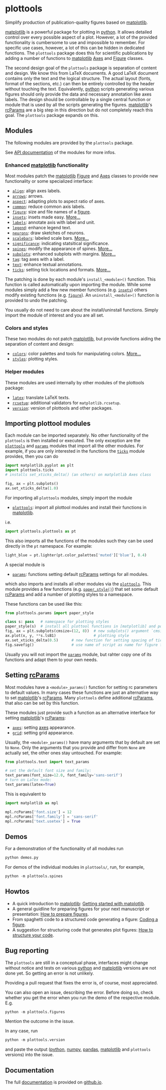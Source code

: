 # plottools

Simplify production of publication-quality figures based on [matplotlib].

[matplotlib] is a powerful package for plotting in [python]. It allows
detailed control over every possible aspect of a plot. However, a lot
of the provided functionality is cumbersome to use and impossible to
remember. For specific use cases, however, a lot of this can be hidden
in dedicated functions. The `plottools` package does this for
scientific publications by adding a number of functions to
[matplotlib] [Axes] and [Figure] classes.

The second design goal of the `plottools` package is separation of
content and design. We know this from LaTeX documents. A good LaTeX
document contains only the text and the logical structure. The actual
layout (fonts, format of the sections, etc.) can then be entirely
controlled by the header without touching the text. Equivalently,
[python] scripts generating various figures should only provide the data
and necessary annotation like axes labels. The design should be
controllable by a single central function or module that is used by
all the scripts generating the figures. [matplotlib]'s [rcParams] are
a big step in this direction but do not completely reach this
goal. The `plottools` package expands on this.


## Modules

The following modules are provided by the `plottools` package.

See [API documentation](https://bendalab.github.io/plottools/api) of the
modules for more infos.


### Enhanced [matplotlib] functionality

Most modules patch the [matplotlib] [Figure] and [Axes] classes to provide
new functionality or some specialized interface:

- [`align`](https://bendalab.github.io/plottools/api/align.html):
  align axes labels.
- [`arrows`](https://bendalab.github.io/plottools/api/arrows.html):
  arrows.
- [`aspect`](https://bendalab.github.io/plottools/api/aspect.html):
  adapting plots to aspect ratio of axes.
- [`common`](https://bendalab.github.io/plottools/api/common.html):
  reduce common axis labels.
- [`figure`](https://bendalab.github.io/plottools/api/figure.html):
  size and file names of a [figure].
- [`insets`](https://bendalab.github.io/plottools/api/insets.html):
  insets made easy. [More...](docs/insets.md)
- [`labels`](https://bendalab.github.io/plottools/api/labels.html):
  annotate axis with label and unit.
- [`legend`](https://bendalab.github.io/plottools/api/legend/html):
  enhance legend text.
- [`neurons`](https://bendalab.github.io/plottools/api/neurons.html):
  draw sketches of neurons.
- [`scalebars`](https://bendalab.github.io/plottools/api/scalebars.html):
  labeled scale bars. [More...](docs/scalebars.md)
- [`significance`](https://bendalab.github.io/plottools/api/significance.html):
  indicating statsitical significance.
- [`spines`](https://bendalab.github.io/plottools/api/spines.html):
  modify the appearance of spines. [More...](docs/spines.md)
- [`subplots`](https://bendalab.github.io/plottools/api/subplots.html):
  enhanced subplots with margins. [More...](docs/subplots.md)
- [`tag`](https://bendalab.github.io/plottools/api/tag.html):
  tag axes with a label.
- [`text`](https://bendalab.github.io/plottools/api/text.html):
  enhance textual annotations.
- [`ticks`](https://bendalab.github.io/plottools/api/ticks.html):
  setting tick locations and formats. [More...](docs/ticks.md)

The patching is done by each module's `install_<module>()`
function. This function is called automatically upon importing the
module. While some modules simply add a few new member functions
(e.g. [`insets`](https://bendalab.github.io/plottools/api/insets.html))
others modify existing functions
(e.g. [`figure`](https://bendalab.github.io/plottools/api/figure.html)).
An `uninstall_<module>()` function is provided to undo the patching.

You usually do not need to care about the install/uninstall
functions. Simply import the module of interest and you are all set.


### Colors and styles

These two modules do not patch [matplotlib], but provide functions
aiding the separation of content and design:

- [`colors`](https://bendalab.github.io/plottools/api/colors.html):
  color palettes and tools for manipulating colors. [More...](docs/colors.md)
- [`styles`](https://bendalab.github.io/plottools/api/styles.html):
  plotting styles.


### Helper modules

These modules are used internally by other modules of the plottools
package:

- [`latex`](https://bendalab.github.io/plottools/api/latex.html):
  translate LaTeX texts.
- [`rcsetup`](https://bendalab.github.io/plottools/api/rcsetup.html):
  additional validators for `matplotlib.rcsetup`. 
- [`version`](https://bendalab.github.io/plottools/api/version.html):
  version of plottools and other packages.


## Importing plottool modules

Each module can be imported separately. No other functionality of the
`plottools` is then installed or executed. The only exception are the
[`plottools`](https://bendalab.github.io/plottools/api/plottools.html)
and [`params`](https://bendalab.github.io/plottools/api/params.html)
modules that import all the other modules. For example, if you are
only interested in the functions the
[`ticks`](https://bendalab.github.io/plottools/api/ticks.html) module
provides, then you can do
```py
import matplotlib.pyplot as plt
import plottools.ticks
# installs set_xticks_delta() (an others) on matplotlib Axes class

fig, ax = plt.subplots()
ax.set_xticks_delta(1.0)
```

For importing all `plottools` modules, simply import the module

- [`plottools`](https://bendalab.github.io/plottools/api/plottools.html):
  import all plottool modules and install their functions in [matplotlib].

i.e.
```py
import plottools.plottools as pt 
```

This also imports all the functions of the modules such they can be used
directly in the `pt` namespace. For example:
```py
light_blue = pt.lighter(pt.color_palettes['muted']['blue'], 0.4)
```

A special module is

- [`params`](https://bendalab.github.io/plottools/api/params.html):
  functions setting default [rcParams] settings for all modules.

which also imports and installs all other modules via the
[`plottools`](https://bendalab.github.io/plottools/api/plottools.html). This
module provides a few functions
(e.g. [`paper_style()`](https://bendalab.github.io/plottools/api/params.html#plottools.params.paper_style))
that set some default [rcParams] and add a number of plotting styles
to a namespace.

These functions can be used like this:
```py
from plottools.params import paper_style

class s: pass   # namespace for plotting styles
paper_style(s)  # install all plottool functions in [matplotlib] and populate s with plotting styles
fig, ax = plt.subplots(cmsize=(12, 8))  # new subplots() argument `cmsize`
ax.plot(x, y, **s.lsB1)                 # plotting style
ax.set_xticks_delta(0.5)      # new function for setting spacing of tick marks
fig.savefig()                 # use name of script as name for figure file
```

Usually you will not import the
[`params`](https://bendalab.github.io/plottools/api/params.html)
module, but rahter copy one of its functions and adapt them to your
own needs.


## Setting [rcParams]

Most modules have a `<module>_params()` function for setting rc
parameters to default values. In many cases these functions are just
an alternative way to set [matplotlib]'s [rcParams].  Many `plottools`
define additional [rcParams], that also can be set by this function.

These modules just provide such a function as an alternative interface
for setting [matplotlib]'s [rcParams]:

- [`axes`](https://bendalab.github.io/plottools/api/axes.html):
  setting [axes] appearance.
- [`grid`](https://bendalab.github.io/plottools/api/git.html):
  setting grid appearance.

Usually, the `<module>_params()` have many arguments that by default
are set to `None`. Only the arguments that you provide and differ from
`None` are actually set, the other ones stay untouched. For example:
```py
from plottools.text import text_params

# set the default font size and family:
text_params(font_size=12.0, font_family='sans-serif')
# turn on LaTex mode:
text_params(latex=True)
```
This is equivalent to
```py
import matplotlib as mpl

mpl.rcParams['font.size'] = 12
mpl.rcParams['font.family'] = 'sans-serif'
mpl.rcParams['text.usetex'] = True
```


## Demos

For a demonstration of the functionality of all modules run
```py
python demos.py
```
For demos of the individual modules in `plottools/`, 
run, for example,
```py
python -m plottools.spines
```

## Howtos

- A quick introduction to [matplotlib]: [Getting started with
  matplotlib](docs/starter.md).
- A general guidline for preparing figures for your next manuscript or
  presentation: [How to prepare figures](docs/guide.md).
- From spaghetti code to a structured code generating a figure:
  [Coding a figure](docs/code.md).
- A suggestion for structuring code that generates plot figures:
  [How to structure your code](docs/structure.md).


## Bug reporting

The `plottools` are still in a conceptual phase, interfaces might
change without notice and tests on various [python] and [matplotlib]
versions are not done yet. So getting an error is not unlikely.

Providing a pull request that fixes the error is, of course, most
appreciated.

You can also open an issue, describing the error. Before doing so,
check whether you get the error when you run the demo of the
respective module. E.g.
```py
python -m plottools.figures
```
Mention the outcome in the issue.

In any case, run
```py
python -m plottools.version
```
and paste the output ([python], [numpy], [pandas], [matplotlib] and
`plottools` versions) into the issue.


## Documentation

The full [documentation](https://bendalab.github.io/plottools) is provided on 
[github.io](https://bendalab.github.io/plottools).


[matplotlib]: https://matplotlib.org/
[axes]: https://matplotlib.org/stable/api/axes_api.html
[figure]: https://matplotlib.org/stable/api/figure_api.html#matplotlib.figure.Figure
[rcParams]: https://matplotlib.org/stable/tutorials/introductory/customizing.html
[python]: https://docs.python.org/3/
[numpy]: https://numpy.org/
[pandas]: https://pandas.pydata.org/